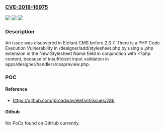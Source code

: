 ### [CVE-2018-16975](https://cve.mitre.org/cgi-bin/cvename.cgi?name=CVE-2018-16975)
![](https://img.shields.io/static/v1?label=Product&message=n%2Fa&color=blue)
![](https://img.shields.io/static/v1?label=Version&message=n%2Fa&color=blue)
![](https://img.shields.io/static/v1?label=Vulnerability&message=n%2Fa&color=brighgreen)

### Description

An issue was discovered in Elefant CMS before 2.0.7. There is a PHP Code Execution Vulnerability in /designer/add/stylesheet.php by using a .php extension in the New Stylesheet Name field in conjunction with <?php content, because of insufficient input validation in apps/designer/handlers/csspreview.php.

### POC

#### Reference
- https://github.com/jbroadway/elefant/issues/286

#### Github
No PoCs found on GitHub currently.

